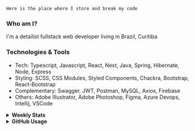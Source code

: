 ```
Here is the place where I store and break my code
```
### Who am I?
I'm a detailist fullstack web developer living in Brazil, Curitiba

### Technologies & Tools
- Tech: Typescript, Javascript, React, Next, Java, Spring, Hibernate, Node, Express
- Styling: SCSS, CSS Modules, Styled Components, Chackra, Bootstrap, React-Bootstrap
- Complementary: Swagger, JWT, Postman, MySQL, Axios, Firebase
- Others: Adobe Illustrator, Adobe Photoshop, Figma, Azure Devops, Intellij, VSCode

<details>
  <summary><b> Weekly Stats</b></summary>
<!--START_SECTION:waka-->

```text
TypeScript       17 hrs 33 mins  ███████████▓░░░░░░░░░░░░░   47.32 %
CSS              13 hrs 20 mins  █████████░░░░░░░░░░░░░░░░   35.94 %
Java             3 hrs 17 mins   ██▒░░░░░░░░░░░░░░░░░░░░░░   08.87 %
JSON             2 hrs 22 mins   █▓░░░░░░░░░░░░░░░░░░░░░░░   06.39 %
Markdown         8 mins          ░░░░░░░░░░░░░░░░░░░░░░░░░   00.37 %
TOML             6 mins          ░░░░░░░░░░░░░░░░░░░░░░░░░   00.29 %
```

<!--END_SECTION:waka-->
</details>

<details>
  <summary><b> GitHub Usage</b></summary>
  
[![Top Langs](https://github-readme-stats.vercel.app/api/top-langs/?username=gxlpes&&langs_count=9&layout=compact)](https://github.com/anuraghazra/github-readme-stats)

</details>
